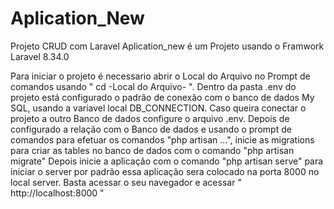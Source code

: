 # Aplication_New
Projeto CRUD com Laravel 
Aplication_new é um Projeto usando o Framwork Laravel 8.34.0

Para iniciar o projeto é necessario abrir o Local do Arquivo no Prompt de comandos
usando " cd -Local do Arquivo- ". 
Dentro da pasta .env do projeto está configurado o padrão de conexão com o banco de dados 
My SQL, usando a variavel local DB_CONNECTION. Caso queira conectar o projeto a outro Banco de
dados configure o arquivo .env.
Depois de configurado a relação com o Banco de dados e usando o prompt de comandos para
efetuar os comandos "php artisan ...", inicie as migrations para criar as tables no banco
de dados com o comando "php artisan migrate"
Depois inicie a aplicação com o comando "php artisan serve" para iniciar o server
por padrão essa aplicação sera colocado na porta 8000 no local server. Basta acessar o 
seu navegador e acessar " http://localhost:8000 "

